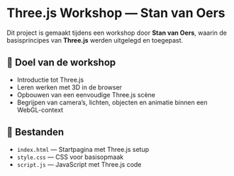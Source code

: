 # Three.js Workshop — Stan van Oers

Dit project is gemaakt tijdens een workshop door **Stan van Oers**, waarin de basisprincipes van **Three.js** werden uitgelegd en toegepast.

## 🎯 Doel van de workshop

- Introductie tot Three.js
- Leren werken met 3D in de browser
- Opbouwen van een eenvoudige Three.js scène
- Begrijpen van camera’s, lichten, objecten en animatie binnen een WebGL-context

## 📁 Bestanden

- `index.html` — Startpagina met Three.js setup
- `style.css` — CSS voor basisopmaak
- `script.js` — JavaScript met Three.js code


